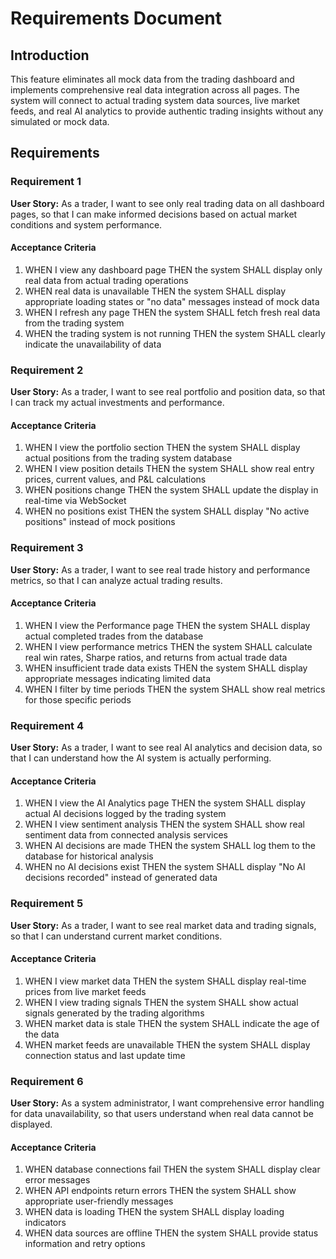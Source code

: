 # Requirements Document

## Introduction

This feature eliminates all mock data from the trading dashboard and implements comprehensive real data integration across all pages. The system will connect to actual trading system data sources, live market feeds, and real AI analytics to provide authentic trading insights without any simulated or mock data.

## Requirements

### Requirement 1

**User Story:** As a trader, I want to see only real trading data on all dashboard pages, so that I can make informed decisions based on actual market conditions and system performance.

#### Acceptance Criteria

1. WHEN I view any dashboard page THEN the system SHALL display only real data from actual trading operations
2. WHEN real data is unavailable THEN the system SHALL display appropriate loading states or "no data" messages instead of mock data
3. WHEN I refresh any page THEN the system SHALL fetch fresh real data from the trading system
4. WHEN the trading system is not running THEN the system SHALL clearly indicate the unavailability of data

### Requirement 2

**User Story:** As a trader, I want to see real portfolio and position data, so that I can track my actual investments and performance.

#### Acceptance Criteria

1. WHEN I view the portfolio section THEN the system SHALL display actual positions from the trading system database
2. WHEN I view position details THEN the system SHALL show real entry prices, current values, and P&L calculations
3. WHEN positions change THEN the system SHALL update the display in real-time via WebSocket
4. WHEN no positions exist THEN the system SHALL display "No active positions" instead of mock positions

### Requirement 3

**User Story:** As a trader, I want to see real trade history and performance metrics, so that I can analyze actual trading results.

#### Acceptance Criteria

1. WHEN I view the Performance page THEN the system SHALL display actual completed trades from the database
2. WHEN I view performance metrics THEN the system SHALL calculate real win rates, Sharpe ratios, and returns from actual trade data
3. WHEN insufficient trade data exists THEN the system SHALL display appropriate messages indicating limited data
4. WHEN I filter by time periods THEN the system SHALL show real metrics for those specific periods

### Requirement 4

**User Story:** As a trader, I want to see real AI analytics and decision data, so that I can understand how the AI system is actually performing.

#### Acceptance Criteria

1. WHEN I view the AI Analytics page THEN the system SHALL display actual AI decisions logged by the trading system
2. WHEN I view sentiment analysis THEN the system SHALL show real sentiment data from connected analysis services
3. WHEN AI decisions are made THEN the system SHALL log them to the database for historical analysis
4. WHEN no AI decisions exist THEN the system SHALL display "No AI decisions recorded" instead of generated data

### Requirement 5

**User Story:** As a trader, I want to see real market data and trading signals, so that I can understand current market conditions.

#### Acceptance Criteria

1. WHEN I view market data THEN the system SHALL display real-time prices from live market feeds
2. WHEN I view trading signals THEN the system SHALL show actual signals generated by the trading algorithms
3. WHEN market data is stale THEN the system SHALL indicate the age of the data
4. WHEN market feeds are unavailable THEN the system SHALL display connection status and last update time

### Requirement 6

**User Story:** As a system administrator, I want comprehensive error handling for data unavailability, so that users understand when real data cannot be displayed.

#### Acceptance Criteria

1. WHEN database connections fail THEN the system SHALL display clear error messages
2. WHEN API endpoints return errors THEN the system SHALL show appropriate user-friendly messages
3. WHEN data is loading THEN the system SHALL display loading indicators
4. WHEN data sources are offline THEN the system SHALL provide status information and retry options
